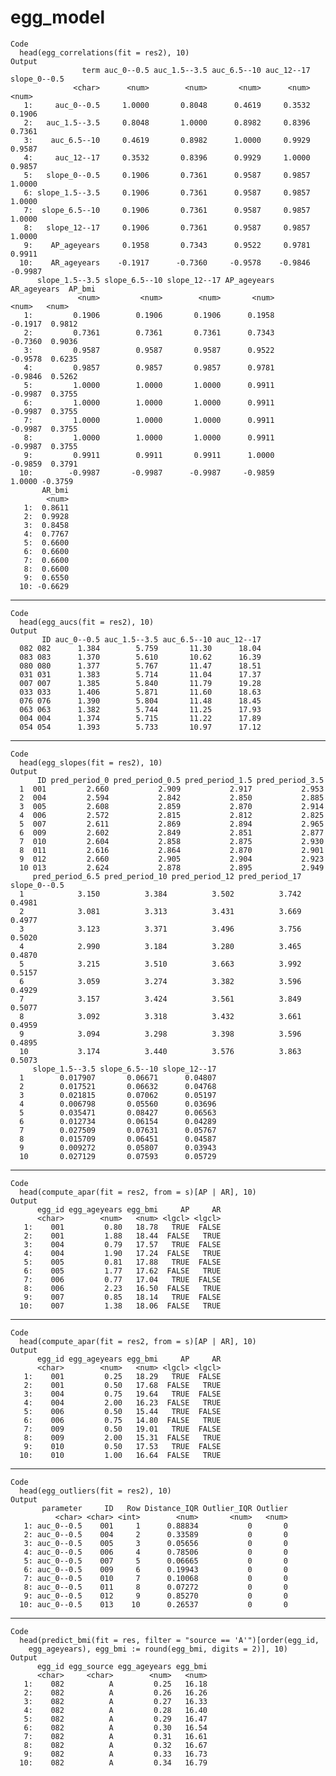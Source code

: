 # egg_model

    Code
      head(egg_correlations(fit = res2), 10)
    Output
                    term auc_0--0.5 auc_1.5--3.5 auc_6.5--10 auc_12--17 slope_0--0.5
                  <char>      <num>        <num>       <num>      <num>        <num>
       1:     auc_0--0.5     1.0000       0.8048      0.4619     0.3532       0.1906
       2:   auc_1.5--3.5     0.8048       1.0000      0.8982     0.8396       0.7361
       3:    auc_6.5--10     0.4619       0.8982      1.0000     0.9929       0.9587
       4:     auc_12--17     0.3532       0.8396      0.9929     1.0000       0.9857
       5:   slope_0--0.5     0.1906       0.7361      0.9587     0.9857       1.0000
       6: slope_1.5--3.5     0.1906       0.7361      0.9587     0.9857       1.0000
       7:  slope_6.5--10     0.1906       0.7361      0.9587     0.9857       1.0000
       8:   slope_12--17     0.1906       0.7361      0.9587     0.9857       1.0000
       9:    AP_ageyears     0.1958       0.7343      0.9522     0.9781       0.9911
      10:    AR_ageyears    -0.1917      -0.7360     -0.9578    -0.9846      -0.9987
          slope_1.5--3.5 slope_6.5--10 slope_12--17 AP_ageyears AR_ageyears  AP_bmi
                   <num>         <num>        <num>       <num>       <num>   <num>
       1:         0.1906        0.1906       0.1906      0.1958     -0.1917  0.9812
       2:         0.7361        0.7361       0.7361      0.7343     -0.7360  0.9036
       3:         0.9587        0.9587       0.9587      0.9522     -0.9578  0.6235
       4:         0.9857        0.9857       0.9857      0.9781     -0.9846  0.5262
       5:         1.0000        1.0000       1.0000      0.9911     -0.9987  0.3755
       6:         1.0000        1.0000       1.0000      0.9911     -0.9987  0.3755
       7:         1.0000        1.0000       1.0000      0.9911     -0.9987  0.3755
       8:         1.0000        1.0000       1.0000      0.9911     -0.9987  0.3755
       9:         0.9911        0.9911       0.9911      1.0000     -0.9859  0.3791
      10:        -0.9987       -0.9987      -0.9987     -0.9859      1.0000 -0.3759
           AR_bmi
            <num>
       1:  0.8611
       2:  0.9928
       3:  0.8458
       4:  0.7767
       5:  0.6600
       6:  0.6600
       7:  0.6600
       8:  0.6600
       9:  0.6550
      10: -0.6629

---

    Code
      head(egg_aucs(fit = res2), 10)
    Output
           ID auc_0--0.5 auc_1.5--3.5 auc_6.5--10 auc_12--17
      082 082      1.384        5.759       11.30      18.04
      083 083      1.370        5.610       10.62      16.39
      080 080      1.377        5.767       11.47      18.51
      031 031      1.383        5.714       11.04      17.37
      007 007      1.385        5.840       11.79      19.28
      033 033      1.406        5.871       11.60      18.63
      076 076      1.390        5.804       11.48      18.45
      063 063      1.382        5.744       11.25      17.93
      004 004      1.374        5.715       11.22      17.89
      054 054      1.393        5.733       10.97      17.12

---

    Code
      head(egg_slopes(fit = res2), 10)
    Output
          ID pred_period_0 pred_period_0.5 pred_period_1.5 pred_period_3.5
      1  001         2.660           2.909           2.917           2.953
      2  004         2.594           2.842           2.850           2.885
      3  005         2.608           2.859           2.870           2.914
      4  006         2.572           2.815           2.812           2.825
      5  007         2.611           2.869           2.894           2.965
      6  009         2.602           2.849           2.851           2.877
      7  010         2.604           2.858           2.875           2.930
      8  011         2.616           2.864           2.870           2.901
      9  012         2.660           2.905           2.904           2.923
      10 013         2.624           2.878           2.895           2.949
         pred_period_6.5 pred_period_10 pred_period_12 pred_period_17 slope_0--0.5
      1            3.150          3.384          3.502          3.742       0.4981
      2            3.081          3.313          3.431          3.669       0.4977
      3            3.123          3.371          3.496          3.756       0.5020
      4            2.990          3.184          3.280          3.465       0.4870
      5            3.215          3.510          3.663          3.992       0.5157
      6            3.059          3.274          3.382          3.596       0.4929
      7            3.157          3.424          3.561          3.849       0.5077
      8            3.092          3.318          3.432          3.661       0.4959
      9            3.094          3.298          3.398          3.596       0.4895
      10           3.174          3.440          3.576          3.863       0.5073
         slope_1.5--3.5 slope_6.5--10 slope_12--17
      1        0.017907       0.06671      0.04807
      2        0.017521       0.06632      0.04768
      3        0.021815       0.07062      0.05197
      4        0.006798       0.05560      0.03696
      5        0.035471       0.08427      0.06563
      6        0.012734       0.06154      0.04289
      7        0.027509       0.07631      0.05767
      8        0.015709       0.06451      0.04587
      9        0.009272       0.05807      0.03943
      10       0.027129       0.07593      0.05729

---

    Code
      head(compute_apar(fit = res2, from = s)[AP | AR], 10)
    Output
          egg_id egg_ageyears egg_bmi     AP     AR
          <char>        <num>   <num> <lgcl> <lgcl>
       1:    001         0.80   18.78   TRUE  FALSE
       2:    001         1.88   18.44  FALSE   TRUE
       3:    004         0.79   17.57   TRUE  FALSE
       4:    004         1.90   17.24  FALSE   TRUE
       5:    005         0.81   17.88   TRUE  FALSE
       6:    005         1.77   17.62  FALSE   TRUE
       7:    006         0.77   17.04   TRUE  FALSE
       8:    006         2.23   16.50  FALSE   TRUE
       9:    007         0.85   18.14   TRUE  FALSE
      10:    007         1.38   18.06  FALSE   TRUE

---

    Code
      head(compute_apar(fit = res2, from = s)[AP | AR], 10)
    Output
          egg_id egg_ageyears egg_bmi     AP     AR
          <char>        <num>   <num> <lgcl> <lgcl>
       1:    001         0.25   18.29   TRUE  FALSE
       2:    001         0.50   17.68  FALSE   TRUE
       3:    004         0.75   19.64   TRUE  FALSE
       4:    004         2.00   16.23  FALSE   TRUE
       5:    006         0.50   15.44   TRUE  FALSE
       6:    006         0.75   14.80  FALSE   TRUE
       7:    009         0.50   19.01   TRUE  FALSE
       8:    009         2.00   15.31  FALSE   TRUE
       9:    010         0.50   17.53   TRUE  FALSE
      10:    010         1.00   16.64  FALSE   TRUE

---

    Code
      head(egg_outliers(fit = res2), 10)
    Output
           parameter     ID   Row Distance_IQR Outlier_IQR Outlier
              <char> <char> <int>        <num>       <num>   <num>
       1: auc_0--0.5    001     1      0.88834           0       0
       2: auc_0--0.5    004     2      0.33589           0       0
       3: auc_0--0.5    005     3      0.05656           0       0
       4: auc_0--0.5    006     4      0.78506           0       0
       5: auc_0--0.5    007     5      0.06665           0       0
       6: auc_0--0.5    009     6      0.19943           0       0
       7: auc_0--0.5    010     7      0.10068           0       0
       8: auc_0--0.5    011     8      0.07272           0       0
       9: auc_0--0.5    012     9      0.85270           0       0
      10: auc_0--0.5    013    10      0.26537           0       0

---

    Code
      head(predict_bmi(fit = res, filter = "source == 'A'")[order(egg_id,
        egg_ageyears), egg_bmi := round(egg_bmi, digits = 2)], 10)
    Output
          egg_id egg_source egg_ageyears egg_bmi
          <char>     <char>        <num>   <num>
       1:    082          A         0.25   16.18
       2:    082          A         0.26   16.26
       3:    082          A         0.27   16.33
       4:    082          A         0.28   16.40
       5:    082          A         0.29   16.47
       6:    082          A         0.30   16.54
       7:    082          A         0.31   16.61
       8:    082          A         0.32   16.67
       9:    082          A         0.33   16.73
      10:    082          A         0.34   16.79

